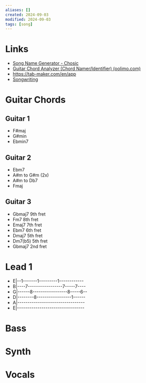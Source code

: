 ```yaml
---
aliases: []
created: 2024-09-03
modified: 2024-09-03
tags: [song]
---
```


# Links

- [Song Name Generator - Chosic](https://www.chosic.com/song-name-generator-by-genre-and-mood/)
- [Guitar Chord Analyzer (Chord Namer/Identifier) (oolimo.com)](https://www.oolimo.com/en/guitar-chords/analyze#:~:text=Enter%20your%20guitar%20chord%20into%20the%20virtual%20fretboard.%20The%20chord)
- https://tab-maker.com/en/app
- [Songwriting](Songwriting.md)

# Guitar Chords

## Guitar 1

- F#maj
- G#min
- Ebmin7

## Guitar 2

- Ebm7
- A#m to G#m (2x)
- A#m to Db7
- Fmaj

## Guitar 3

- Gbmaj7 9th fret
- Fm7 8th fret
- Emaj7 7th fret
- Ebm7 6th fret
- Dmaj7 5th fret
- Dm7(b5) 5th fret
- Gbmaj7 2nd fret

# Lead 1

- E|--1-------1---------1------------
- B|----7-----------------7-----7----
- G|------8-----------------8-----6--
- D|--------8-----------------1------
- A|---------------------------------
- E|---------------------------------

# Bass

# Synth

# Vocals
